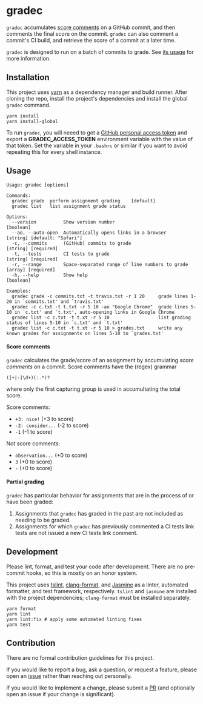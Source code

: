 # gradec

`gradec` accumulates [score comments](#score-comments) on a GitHub commit, and
then comments the final score on the commit. `gradec` can also comment a
commit's CI build, and retrieve the score of a commit at a later time.

`gradec` is designed to run on a batch of commits to grade. See [its
usage](#usage) for more information.

## Installation

This project uses [yarn](https://yarnpkg.com) as a dependency manager and build
runner. After cloning the repo, install the project's dependencies and install
the global `gradec` command.

```shell
yarn install
yarn install-global
```

To run `gradec`, you will neeed to get a
[GitHub personal access token](https://help.github.com/en/articles/creating-a-personal-access-token-for-the-command-line)
and export a **GRADEC_ACCESS_TOKEN** environment variable with the value of that
token. Set the variable in your `.bashrc` or similar if you want to avoid
repeating this for every shell instance.

## Usage

```
Usage: gradec [options]

Commands:
  gradec grade  perform assignment grading    [default]
  gradec list   list assignment grade status

Options:
  --version          Show version number                              [boolean]
  --ao, --auto-open  Automatically opens links in a browser           [string] [default: "Safari"]
  -c, --commits      (GitHub) commits to grade                        [string] [required]
  -t, --tests        CI tests to grade                                [string] [required]
  -r, --range        Space-separated range of line numbers to grade   [array] [required]
  -h, --help         Show help                                        [boolean]

Examples:
  gradec grade -c commits.txt -t travis.txt -r 1 20     grade lines 1-20 in `commits.txt' and `travis.txt'
  gradec -c c.txt -t t.txt -r 5 10 -ao "Google Chrome"  grade lines 5-10 in `c.txt' and `t.txt', auto-opening links in Google Chrome
  gradec list -c c.txt -t t.xt -r 5 10                  list grading status of lines 5-10 in `c.txt' and `t.txt'
  gradec list -c c.txt -t t.xt -r 5 10 > grades.txt     write any known grades for assignments on lines 5-10 to `grades.txt'
```

#### Score comments

`gradec` calculates the grade/score of an assignment by accumulating _score comments_ on a commit.
Score comments have the (regex) grammar

```regex
([+|-]\d+)(:.*)?
```

where only the first capturing group is used in accumultating the total score.

Score comments:

- `+3: nice!` (+3 to score)
- `-2: consider...` (-2 to score)
- `-1` (-1 to score)

Not score comments:

- `observation...` (+0 to score)
- `3` (+0 to score)
- `-` (+0 to score)

#### Partial grading

`gradec` has particular behavior for assignments that are in the process of or
have been graded:

1. Assignments that `gradec` has graded in the past are not included as needing
   to be graded.
2. Assignments for which `gradec` has previously commented a CI tests link tests
   are not issued a new CI tests link comment.

## Development

Please lint, format, and test your code after development. There are no
pre-commit hooks, so this is mostly on an honor system.

This project uses [tslint](https://palantir.github.io/tslint/),
[clang-format](https://clang.llvm.org/docs/ClangFormat.html), and
[Jasmine](https://jasmine.github.io/) as a linter, automated formatter, and test
framework, respectively. `tslint` and `jasmine` are installed with the project
dependencies; `clang-format` must be installed separately.

```shell
yarn format
yarn lint
yarn lint:fix # apply some automated linting fixes
yarn test
```

## Contribution

There are no formal contribution guidelines for this project.

If you would like to report a bug, ask a question, or request a feature, please
open an [issue](https://github.com/ayazhafiz/gradec/issues) rather than reaching
out personally.

If you would like to implement a change, please submit a
[PR](https://github.com/ayazhafiz/gradec/pulls) (and optionally open an issue if
your change is significant).
